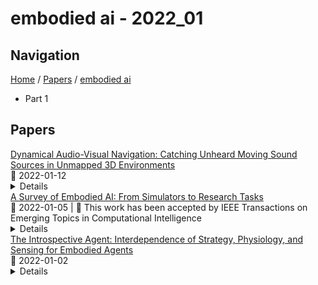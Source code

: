 # embodied ai - 2022_01

## Navigation

[Home](https://arxcompass.github.io) / [Papers](https://arxcompass.github.io/papers) / [embodied ai](https://arxcompass.github.io/papers/embodied_ai)

- Part 1

## Papers

<div class="paper-card">
    <div class="paper-title"><a href="http://arxiv.org/abs/2201.04279v1">Dynamical Audio-Visual Navigation: Catching Unheard Moving Sound Sources in Unmapped 3D Environments</a></div>
    <div class="paper-meta">
      📅 2022-01-12
    </div>
    <details class="paper-abstract">
      Recent work on audio-visual navigation targets a single static sound in noise-free audio environments and struggles to generalize to unheard sounds. We introduce the novel dynamic audio-visual navigation benchmark in which an embodied AI agent must catch a moving sound source in an unmapped environment in the presence of distractors and noisy sounds. We propose an end-to-end reinforcement learning approach that relies on a multi-modal architecture that fuses the spatial audio-visual information from a binaural audio signal and spatial occupancy maps to encode the features needed to learn a robust navigation policy for our new complex task settings. We demonstrate that our approach outperforms the current state-of-the-art with better generalization to unheard sounds and better robustness to noisy scenarios on the two challenging 3D scanned real-world datasets Replica and Matterport3D, for the static and dynamic audio-visual navigation benchmarks. Our novel benchmark will be made available at http://dav-nav.cs.uni-freiburg.de.
    </details>
</div>
<div class="paper-card">
    <div class="paper-title"><a href="http://arxiv.org/abs/2103.04918v8">A Survey of Embodied AI: From Simulators to Research Tasks</a></div>
    <div class="paper-meta">
      📅 2022-01-05
      | 💬 This work has been accepted by IEEE Transactions on Emerging Topics in Computational Intelligence
    </div>
    <details class="paper-abstract">
      There has been an emerging paradigm shift from the era of "internet AI" to "embodied AI", where AI algorithms and agents no longer learn from datasets of images, videos or text curated primarily from the internet. Instead, they learn through interactions with their environments from an egocentric perception similar to humans. Consequently, there has been substantial growth in the demand for embodied AI simulators to support various embodied AI research tasks. This growing interest in embodied AI is beneficial to the greater pursuit of Artificial General Intelligence (AGI), but there has not been a contemporary and comprehensive survey of this field. This paper aims to provide an encyclopedic survey for the field of embodied AI, from its simulators to its research. By evaluating nine current embodied AI simulators with our proposed seven features, this paper aims to understand the simulators in their provision for use in embodied AI research and their limitations. Lastly, this paper surveys the three main research tasks in embodied AI -- visual exploration, visual navigation and embodied question answering (QA), covering the state-of-the-art approaches, evaluation metrics and datasets. Finally, with the new insights revealed through surveying the field, the paper will provide suggestions for simulator-for-task selections and recommendations for the future directions of the field.
    </details>
</div>
<div class="paper-card">
    <div class="paper-title"><a href="http://arxiv.org/abs/2201.00411v1">The Introspective Agent: Interdependence of Strategy, Physiology, and Sensing for Embodied Agents</a></div>
    <div class="paper-meta">
      📅 2022-01-02
    </div>
    <details class="paper-abstract">
      The last few years have witnessed substantial progress in the field of embodied AI where artificial agents, mirroring biological counterparts, are now able to learn from interaction to accomplish complex tasks. Despite this success, biological organisms still hold one large advantage over these simulated agents: adaptation. While both living and simulated agents make decisions to achieve goals (strategy), biological organisms have evolved to understand their environment (sensing) and respond to it (physiology). The net gain of these factors depends on the environment, and organisms have adapted accordingly. For example, in a low vision aquatic environment some fish have evolved specific neurons which offer a predictable, but incredibly rapid, strategy to escape from predators. Mammals have lost these reactive systems, but they have a much larger fields of view and brain circuitry capable of understanding many future possibilities. While traditional embodied agents manipulate an environment to best achieve a goal, we argue for an introspective agent, which considers its own abilities in the context of its environment. We show that different environments yield vastly different optimal designs, and increasing long-term planning is often far less beneficial than other improvements, such as increased physical ability. We present these findings to broaden the definition of improvement in embodied AI passed increasingly complex models. Just as in nature, we hope to reframe strategy as one tool, among many, to succeed in an environment. Code is available at: https://github.com/sarahpratt/introspective.
    </details>
</div>
